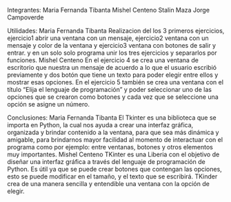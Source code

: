 Integrantes:
Maria Fernanda Tibanta
Mishel Centeno
Stalin Maza
Jorge Campoverde

Utilidades:
Maria Fernanda Tibanta 
Realizacion del los 3 primeros ejercicios, ejercicio1 abrir una ventana con un mensaje, ejercicio2 ventana con un mensaje y color de la ventana y ejercicio3 ventana con botones de salir y entrar. y en un solo solo  programa unir los tres ejercicios y separarlos por funciones.
Mishel Centeno
En el ejercicio 4 se crea una ventana de escritorio  que nuestra un mensaje de acuerdo  a lo que el usuario escribió  previamente y dos botón  que tiene un texto  para poder elegir entre ellos y mostrar esas opciones. En el  ejercicio 5  también se crea una ventana con el título “Elija el lenguaje de programación” y poder seleccionar uno de las opciones que se crearon como  botones y cada vez que se seleccione una opción se asigne un número.

Conclusiones:
Maria Fernanda Tibanta 
El Tkinter es una biblioteca que se importa en  Python, la cual  nos ayuda a crear una interfaz gráfica, organizada y brindar contenido a la ventana, para que sea más dinámica y amigable, para brindarnos mayor facilidad al momento de  interactuar con el programa como por ejemplo: entre ventanas, botones y otros elementos muy importantes.
Mishel Centeno
TKinter es una Liberia con el objetivo de diseñar una interfaz gráfica a través del  lenguaje de programación de Python. Es útil ya que se puede crear botones que contengan las opciones, esto  se puede modificar en el  tamaño, y el texto  que se escribirá. TKinder crea de una manera sencilla y entendible una ventana con la opción de elegir.   
